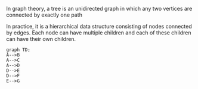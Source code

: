 In graph theory, a tree is an unidirected graph in which any two vertices are connected by exactly one path

In practice, it is a hierarchical data structure consisting of nodes connected by edges. Each node can have multiple children and each of these children can have their own children.

```mermaid
graph TD;
A-->B
A-->C
A-->D
D-->E
D-->F
E-->G
```

